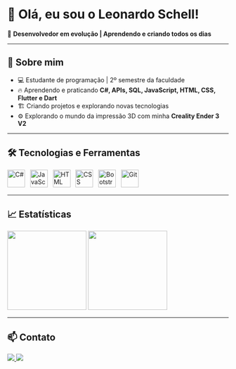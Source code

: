 # 👋 Olá, eu sou o Leonardo Schell!  

🎯 **Desenvolvedor em evolução | Aprendendo e criando todos os dias**  

---

## 🚀 Sobre mim
- 💻 Estudante de programação | 2º semestre da faculdade
- 🔥 Aprendendo e praticando **C#, APIs, SQL, JavaScript, HTML, CSS, Flutter e Dart**
- 🏗 Criando projetos e explorando novas tecnologias
- ⚙️ Explorando o mundo da impressão 3D com minha **Creality Ender 3 V2**
  
---

## 🛠️ Tecnologias e Ferramentas  
<div>
  <img src="https://cdn.jsdelivr.net/gh/devicons/devicon/icons/csharp/csharp-original.svg" height="40" alt="C#"> &nbsp;
  <img src="https://cdn.jsdelivr.net/gh/devicons/devicon/icons/javascript/javascript-original.svg" height="40" alt="JavaScript"> &nbsp;
  <img src="https://cdn.jsdelivr.net/gh/devicons/devicon/icons/html5/html5-original.svg" height="40" alt="HTML"> &nbsp;
  <img src="https://cdn.jsdelivr.net/gh/devicons/devicon/icons/css3/css3-original.svg" height="40" alt="CSS"> &nbsp;
  <img src="https://cdn.jsdelivr.net/gh/devicons/devicon/icons/bootstrap/bootstrap-original.svg" height="40" alt="Bootstrap"> &nbsp;
  <img src="https://cdn.jsdelivr.net/gh/devicons/devicon/icons/git/git-original.svg" height="40" alt="Git">
</div>

---

## 📈 Estatísticas  
<div>
  <img height="180em" src="https://github-readme-stats.vercel.app/api?username=DevSchell&show_icons=true&theme=dark&include_all_commits=true&count_private=true"/>
  <img height="180em" src="https://github-readme-stats.vercel.app/api/top-langs/?username=DevSchell&layout=compact&langs_count=7&theme=dark"/>
</div>

---

## 📫 Contato  
<a href="https://www.linkedin.com/in/leonardoschell" target="_blank">
  <img src="https://img.shields.io/badge/LinkedIn-0077B5?style=for-the-badge&logo=linkedin&logoColor=white">
</a>
<a href="mailto:schelldev@gmail.com" target="_blank">
  <img src="https://img.shields.io/badge/Email-D14836?style=for-the-badge&logo=gmail&logoColor=white">
</a>
